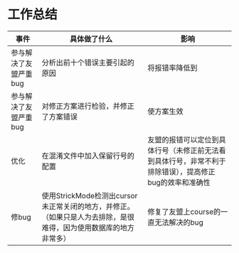 # 工作总结

| 事件 | 具体做了什么 | 影响 |
| -- | -- | -- |
|参与解决了友盟严重bug| 分析出前十个错误主要引起的原因 | 将报错率降低到 |
|参与解决了友盟严重bug| 对修正方案进行检验，并修正了方案错误 | 使方案生效 |
|优化 |在混淆文件中加入保留行号的配置 | 友盟的报错可以定位到具体行号（未修正前无法看到具体行号，非常不利于排除错误），提高修正bug的效率和准确性 |
|修bug |使用StrickMode检测出cursor未正常关闭的地方，并修正。（如果只是人为去排除，是很难得，因为使用数据库的地方非常多） | 修复了友盟上course的一直无法解决的bug |
